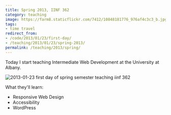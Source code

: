 ```yaml
---
title: Spring 2013, IINF 362
category: teaching
image: https://farm8.staticflickr.com/7412/10848181776_976af4c3c3_b.jpg
tags:
- time travel
redirect_from:
- /code/2013/01/23/first-day/
- /teaching/2013/01/23/spring-2013/
permalink: /teaching/2013/spring/
---
```



Today I start teaching Intermediate Web Development at the University at Albany.

<div class="photos">
<img src="http://farm8.staticflickr.com/7412/10848181776_976af4c3c3_b.jpg" class="pop-out" alt="2013-01-23 first day of spring semester teaching iinf 362">
</div>

What they'll learn:

* Responsive Web Design
* Accessibility
* WordPress
